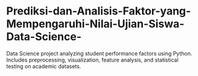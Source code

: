 # Prediksi-dan-Analisis-Faktor-yang-Mempengaruhi-Nilai-Ujian-Siswa-Data-Science-
Data Science project analyzing student performance factors using Python. Includes preprocessing, visualization, feature analysis, and statistical testing on academic datasets.
